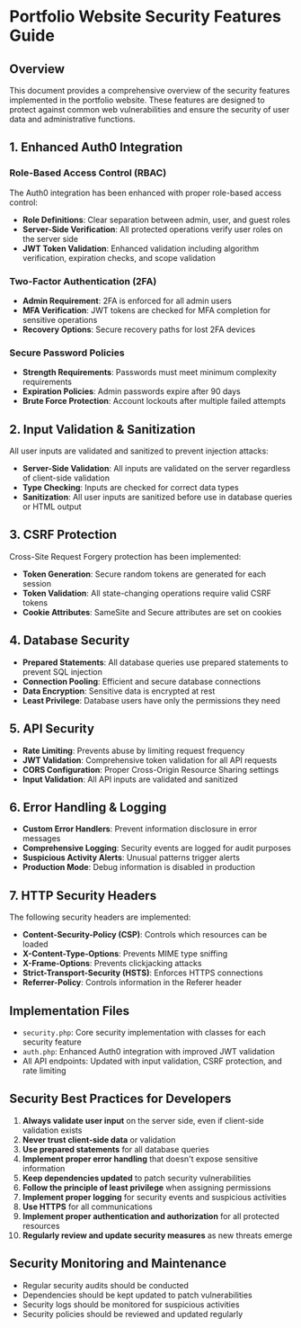 # Portfolio Website Security Features Guide

## Overview

This document provides a comprehensive overview of the security features implemented in the portfolio website. These features are designed to protect against common web vulnerabilities and ensure the security of user data and administrative functions.

## 1. Enhanced Auth0 Integration

### Role-Based Access Control (RBAC)

The Auth0 integration has been enhanced with proper role-based access control:

- **Role Definitions**: Clear separation between admin, user, and guest roles
- **Server-Side Verification**: All protected operations verify user roles on the server side
- **JWT Token Validation**: Enhanced validation including algorithm verification, expiration checks, and scope validation

### Two-Factor Authentication (2FA)

- **Admin Requirement**: 2FA is enforced for all admin users
- **MFA Verification**: JWT tokens are checked for MFA completion for sensitive operations
- **Recovery Options**: Secure recovery paths for lost 2FA devices

### Secure Password Policies

- **Strength Requirements**: Passwords must meet minimum complexity requirements
- **Expiration Policies**: Admin passwords expire after 90 days
- **Brute Force Protection**: Account lockouts after multiple failed attempts

## 2. Input Validation & Sanitization

All user inputs are validated and sanitized to prevent injection attacks:

- **Server-Side Validation**: All inputs are validated on the server regardless of client-side validation
- **Type Checking**: Inputs are checked for correct data types
- **Sanitization**: All user inputs are sanitized before use in database queries or HTML output

## 3. CSRF Protection

Cross-Site Request Forgery protection has been implemented:

- **Token Generation**: Secure random tokens are generated for each session
- **Token Validation**: All state-changing operations require valid CSRF tokens
- **Cookie Attributes**: SameSite and Secure attributes are set on cookies

## 4. Database Security

- **Prepared Statements**: All database queries use prepared statements to prevent SQL injection
- **Connection Pooling**: Efficient and secure database connections
- **Data Encryption**: Sensitive data is encrypted at rest
- **Least Privilege**: Database users have only the permissions they need

## 5. API Security

- **Rate Limiting**: Prevents abuse by limiting request frequency
- **JWT Validation**: Comprehensive token validation for all API requests
- **CORS Configuration**: Proper Cross-Origin Resource Sharing settings
- **Input Validation**: All API inputs are validated and sanitized

## 6. Error Handling & Logging

- **Custom Error Handlers**: Prevent information disclosure in error messages
- **Comprehensive Logging**: Security events are logged for audit purposes
- **Suspicious Activity Alerts**: Unusual patterns trigger alerts
- **Production Mode**: Debug information is disabled in production

## 7. HTTP Security Headers

The following security headers are implemented:

- **Content-Security-Policy (CSP)**: Controls which resources can be loaded
- **X-Content-Type-Options**: Prevents MIME type sniffing
- **X-Frame-Options**: Prevents clickjacking attacks
- **Strict-Transport-Security (HSTS)**: Enforces HTTPS connections
- **Referrer-Policy**: Controls information in the Referer header

## Implementation Files

- `security.php`: Core security implementation with classes for each security feature
- `auth.php`: Enhanced Auth0 integration with improved JWT validation
- All API endpoints: Updated with input validation, CSRF protection, and rate limiting

## Security Best Practices for Developers

1. **Always validate user input** on the server side, even if client-side validation exists
2. **Never trust client-side data** or validation
3. **Use prepared statements** for all database queries
4. **Implement proper error handling** that doesn't expose sensitive information
5. **Keep dependencies updated** to patch security vulnerabilities
6. **Follow the principle of least privilege** when assigning permissions
7. **Implement proper logging** for security events and suspicious activities
8. **Use HTTPS** for all communications
9. **Implement proper authentication and authorization** for all protected resources
10. **Regularly review and update security measures** as new threats emerge

## Security Monitoring and Maintenance

- Regular security audits should be conducted
- Dependencies should be kept updated to patch vulnerabilities
- Security logs should be monitored for suspicious activities
- Security policies should be reviewed and updated regularly